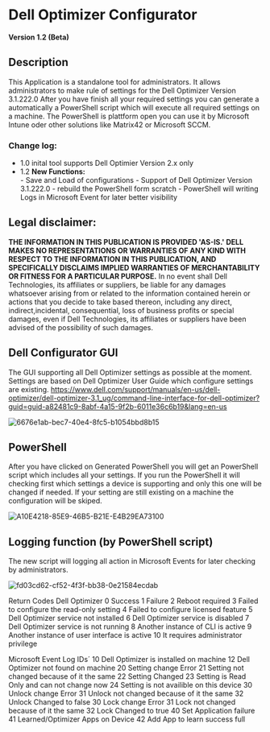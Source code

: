 # Dell Optimizer Configurator

**Version 1.2 (Beta)**

## Description
This Application is a standalone tool for administrators. It allows administrators to make rule of settings for the Dell Optimizer Version 3.1.222.0 After you have finish all your required settings you can generate a automatically a PowerShell script which will execute all required settings on a machine. The PowerShell is plattform open you can use it by Microsoft Intune oder other solutions like Matrix42 or Microsoft SCCM.

### Change log:
- 1.0     inital tool supports Dell Optimier Version 2.x only
- 1.2     **New Functions:**      
                -  Save and Load of configurations
                -  Support of Dell Optimizer Version 3.1.222.0
                -  rebuild the PowerShell form scratch
                -  PowerShell will writing Logs in Microsoft Event for later better visibility

## Legal disclaimer:
**THE INFORMATION IN THIS PUBLICATION IS PROVIDED 'AS-IS.' DELL MAKES NO REPRESENTATIONS OR WARRANTIES OF ANY KIND WITH RESPECT TO THE INFORMATION IN THIS PUBLICATION, AND SPECIFICALLY DISCLAIMS IMPLIED WARRANTIES OF MERCHANTABILITY OR FITNESS FOR A PARTICULAR PURPOSE.**
In no event shall Dell Technologies, its affiliates or suppliers, be liable for any damages whatsoever arising from or related to the information contained herein or actions that you decide to take based thereon, including any direct, indirect,incidental, consequential, loss of business profits or special damages, even if Dell Technologies, its affiliates or suppliers have been advised of the possibility of such damages.

## Dell Configurator GUI

The GUI supporting all Dell Optimizer settings as possible at the moment. Settings are based on Dell Optimizer User Guide which configure settings are existing.  https://www.dell.com/support/manuals/en-us/dell-optimizer/dell-optimizer-3.1_ug/command-line-interface-for-dell-optimizer?guid=guid-a82481c9-8abf-4a15-9f2b-6011e36c6b19&lang=en-us

![6676e1ab-bec7-40e4-8fc5-b1054bbd8b15](https://user-images.githubusercontent.com/99394991/207340102-a82347e4-82e1-4b76-9d2f-6f49be0447a9.jpg)

## PowerShell

After you have clicked on Generated PowerShell you will get an PowerShell script which includes all your settings. If you run the PowerShell it will checking first which settings a device is supporting and only this one will be changed if needed. If your setting are still existing on a machine the configuration will be skiped.

![A10E4218-85E9-46B5-B21E-E4B29EA73100](https://user-images.githubusercontent.com/99394991/207343457-50fb6861-a99c-4d8e-8371-27855aabb390.GIF)


## Logging function (by PowerShell script)

The new script will logging all action in Microsoft Events for later checking by administrators.

![fd03cd62-cf52-4f3f-bb38-0e21584ecdab](https://user-images.githubusercontent.com/99394991/207339606-2d09bd01-755b-48ec-b22a-3472e78e70f4.jpg)

Return Codes Dell Optimizer
0 Success
1 Failure
2 Reboot required
3 Failed to configure the read-only setting
4 Failed to configure licensed feature
5 Dell Optimizer service not installed
6 Dell Optimizer service is disabled
7 Dell Optimizer service is not running
8 Another instance of CLI is active
9 Another instance of user interface is active
10 It requires administrator privilege

Microsoft Event Log IDs´
10 Dell Optimizer is installed on machine
12 Dell Optimizer not found on machine
20 Setting change Error
21 Setting not changed because of it the same
22 Setting Changed
23 Setting is Read Only and can not change now
24 Setting is not availible on this device
30 Unlock change Error
31 Unlock not changed because of it the same
32 Unlock Changed to false
30 Lock change Error
31 Lock not changed because of it the same
32 Lock Changed to true
40 Set Application failure
41 Learned/Optimizer Apps on Device
42 Add App to learn success full
